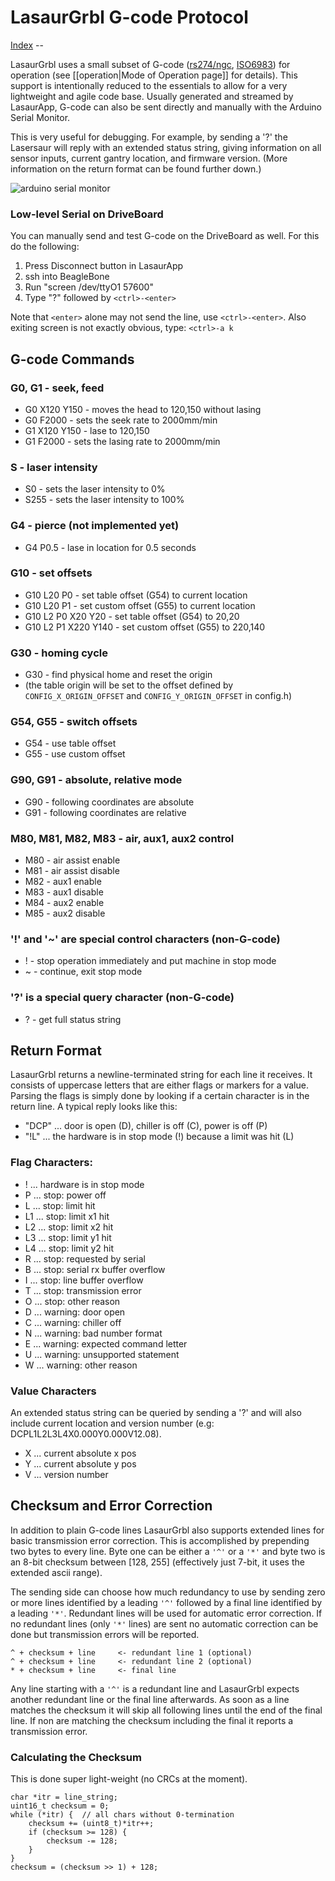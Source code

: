 LasaurGrbl G-code Protocol
===========================

[Index](index.md) -- 

LasaurGrbl uses a small subset of G-code ([rs274/ngc](http://linuxcnc.org/docs/html/gcode.html), [ISO6983](https://en.wikipedia.org/wiki/G-code)) for operation (see [[operation|Mode of Operation page]] for details). This support is intentionally reduced to the essentials to allow for a very lightweight and agile code base. Usually generated and streamed by LasaurApp, G-code can also be sent directly and manually with the Arduino Serial Monitor. 

This is very useful for debugging. For example, by sending a '?' the Lasersaur will reply with an extended status string, giving information on all sensor inputs, current gantry location, and firmware version. (More information on the return format can be found further down.)

![arduino serial monitor](http://farm9.staticflickr.com/8300/7746226640_6bb538a627.jpg)

### Low-level Serial on DriveBoard

You can manually send and test G-code on the DriveBoard as well. For this do the following:

  1. Press Disconnect button in LasaurApp
  2. ssh into BeagleBone
  3. Run "screen /dev/ttyO1 57600"
  4. Type "?" followed by `<ctrl>-<enter>`

Note that `<enter>` alone may not send the line, use `<ctrl>-<enter>`. Also exiting screen is not exactly obvious, type: `<ctrl>-a k`



G-code Commands
---------------

### G0, G1 - seek, feed
- G0 X120 Y150 - moves the head to 120,150 without lasing
- G0 F2000 - sets the seek rate to 2000mm/min
- G1 X120 Y150 - lase to 120,150
- G1 F2000 - sets the lasing rate to 2000mm/min

### S - laser intensity
- S0 - sets the laser intensity to 0%
- S255 - sets the laser intensity to 100%

### G4 - pierce (not implemented yet)
- G4 P0.5 - lase in location for 0.5 seconds

### G10 - set offsets
- G10 L20 P0 - set table offset (G54) to current location
- G10 L20 P1 - set custom offset (G55) to current location
- G10 L2 P0 X20 Y20 - set table offset (G54) to 20,20
- G10 L2 P1 X220 Y140 - set custom offset (G55) to 220,140

### G30 - homing cycle
- G30 - find physical home and reset the origin
- (the table origin will be set to the offset defined by `CONFIG_X_ORIGIN_OFFSET` and `CONFIG_Y_ORIGIN_OFFSET` in config.h) 

### G54, G55 - switch offsets
- G54 - use table offset
- G55 - use custom offset

### G90, G91 - absolute, relative mode
- G90 - following coordinates are absolute
- G91 - following coordinates are relative

### M80, M81, M82, M83 - air, aux1, aux2 control
- M80 - air assist enable
- M81 - air assist disable
- M82 - aux1 enable
- M83 - aux1 disable
- M84 - aux2 enable
- M85 - aux2 disable

### '!' and '~' are special control characters (non-G-code)
- ! - stop operation immediately and put machine in stop mode
- ~ - continue, exit stop mode

### '?' is a special query character (non-G-code)
- ? - get full status string


Return Format
-------------
LasaurGrbl returns a newline-terminated string for each line it receives. It consists of uppercase letters that are either flags or markers for a value. Parsing the flags is simply done by looking if a certain character is in the return line. A typical reply looks like this:

- "DCP" ... door is open (D), chiller is off (C), power is off (P)
- "!L"  ... the hardware is in stop mode (!) because a limit was hit (L)


### Flag Characters:
- ! ... hardware is in stop mode
- P ... stop: power off
- L ... stop: limit hit
- L1 ... stop: limit x1 hit
- L2 ... stop: limit x2 hit
- L3 ... stop: limit y1 hit
- L4 ... stop: limit y2 hit
- R ... stop: requested by serial
- B ... stop: serial rx buffer overflow
- I ... stop: line buffer overflow
- T ... stop: transmission error
- O ... stop: other reason
- D ... warning: door open
- C ... warning: chiller off
- N ... warning: bad number format
- E ... warning: expected command letter
- U ... warning: unsupported statement
- W ... warning: other reason

### Value Characters
An extended status string can be queried by sending a '?' and will also include current location and version number (e.g: DCPL1L2L3L4X0.000Y0.000V12.08).

- X ... current absolute x pos
- Y ... current absolute y pos
- V ... version number


Checksum and Error Correction
-----------------------------
In addition to plain G-code lines LasaurGrbl also supports extended lines for basic transmission error correction. This is accomplished by prepending two bytes to every line. Byte one can be either a `'^'` or a `'*'` and byte two is an 8-bit checksum between [128, 255] (effectively just 7-bit, it uses the extended ascii range).

The sending side can choose how much redundancy to use by sending zero or more lines identified by a leading `'^'` followed by a final line identified by a leading `'*'`. Redundant lines will be used for automatic error correction. If no redundant lines (only `'*'` lines) are sent no automatic correction can be done but transmission errors will be reported.

    ^ + checksum + line     <- redundant line 1 (optional)
    ^ + checksum + line     <- redundant line 2 (optional)
    * + checksum + line     <- final line

Any line starting with a `'^'` is a redundant line and LasaurGrbl expects another redundant line or the final line afterwards. As soon as a line matches the checksum it will skip all following lines until the end of the final line. If non are matching the checksum including the final it reports a transmission error.

### Calculating the Checksum
This is done super light-weight (no CRCs at the moment).

    char *itr = line_string;
    uint16_t checksum = 0;
    while (*itr) {  // all chars without 0-termination
        checksum += (uint8_t)*itr++;
        if (checksum >= 128) {
            checksum -= 128;
        }          
    }
    checksum = (checksum >> 1) + 128;

